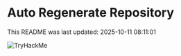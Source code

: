 # Auto Regenerate Repository

This README was last updated: 2025-10-11 08:11:01

 ![TryHackMe](https://tryhackme.com/badge/533634)